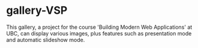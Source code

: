 # gallery-VSP
This gallery, a project for the course 'Building Modern Web Applications' at UBC, can display various images, plus features such as presentation mode and automatic slideshow mode.
